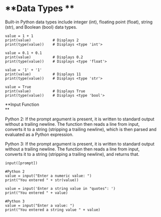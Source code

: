 # **Data Types  **

Built-in Python data types include integer \(int\), floating point \(float\), string \(str\), and Boolean \(bool\) data types.

```
value = 1 + 1
print(value)          # Displays 2
print(type(value))    # Displays <type 'int'>

value = 0.1 + 0.1
print(value)          # Displays 0.2 
print(type(value))    # Displays <type 'float'>

value = '1' + '1'
print(value)          # Displays 11
print(type(value))    # Displays <type 'str'>

value = True
print(value)          # Displays True
print(type(value))    # Displays <type 'bool'>
```



**Input Function            
**

Python 2: If the prompt argument is present, it is written to standard output without a trailing newline. The function then reads a line from input, converts it to a string \(stripping a trailing newline\), which is then parsed and evaluated as a Python expression.

Python 3: If the prompt argument is present, it is written to standard output without a trailing newline. The function then reads a line from input, converts it to a string \(stripping a trailing newline\), and returns that.

```
input([prompt])

#Python 2
value = input("Enter a numeric value: ")
print("You entered " + str(value))

value = input('Enter a string value in "quotes": ')
print("You entered " + value)

#Python 3
value = input("Enter a value: ")
print("You entered a string value " + value)
```



